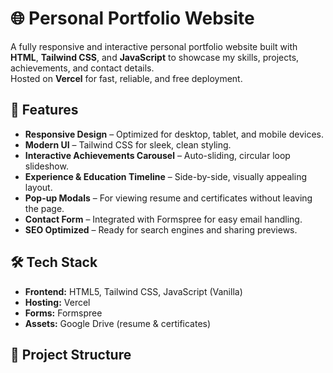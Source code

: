 # 🌐 Personal Portfolio Website

A fully responsive and interactive personal portfolio website built with **HTML**, **Tailwind CSS**, and **JavaScript** to showcase my skills, projects, achievements, and contact details.  
Hosted on **Vercel** for fast, reliable, and free deployment.

## 📌 Features

- **Responsive Design** – Optimized for desktop, tablet, and mobile devices.
- **Modern UI** – Tailwind CSS for sleek, clean styling.
- **Interactive Achievements Carousel** – Auto-sliding, circular loop slideshow.
- **Experience & Education Timeline** – Side-by-side, visually appealing layout.
- **Pop-up Modals** – For viewing resume and certificates without leaving the page.
- **Contact Form** – Integrated with Formspree for easy email handling.
- **SEO Optimized** – Ready for search engines and sharing previews.

## 🛠 Tech Stack

- **Frontend:** HTML5, Tailwind CSS, JavaScript (Vanilla)
- **Hosting:** Vercel
- **Forms:** Formspree
- **Assets:** Google Drive (resume & certificates)

## 📂 Project Structure

